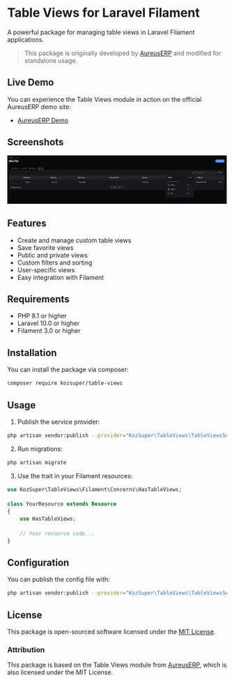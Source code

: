 # Table Views for Laravel Filament

A powerful package for managing table views in Laravel Filament applications.

> This package is originally developed by [AureusERP](https://github.com/aureuserp/aureuserp) and modified for standalone usage.

## Live Demo

You can experience the Table Views module in action on the official AureusERP demo site:

- [AureusERP Demo](https://demo.aureuserp.com/)

## Screenshots

![Mô tả ảnh](docs/images/demo.JPG)

## Features

- Create and manage custom table views
- Save favorite views
- Public and private views
- Custom filters and sorting
- User-specific views
- Easy integration with Filament

## Requirements

- PHP 8.1 or higher
- Laravel 10.0 or higher
- Filament 3.0 or higher

## Installation

You can install the package via composer:

```bash
composer require kozsuper/table-views
```

## Usage

1. Publish the service provider:

```bash
php artisan vendor:publish --provider="KozSuper\TableViews\TableViewsServiceProvider"
```

2. Run migrations:

```bash
php artisan migrate
```

3. Use the trait in your Filament resources:

```php
use KozSuper\TableViews\Filament\Concerns\HasTableViews;

class YourResource extends Resource
{
    use HasTableViews;
    
    // Your resource code...
}
```

## Configuration

You can publish the config file with:

```bash
php artisan vendor:publish --provider="KozSuper\TableViews\TableViewsServiceProvider" --tag="config"
```

## License

This package is open-sourced software licensed under the [MIT License](LICENSE.md).

### Attribution

This package is based on the Table Views module from [AureusERP](https://github.com/aureuserp/aureuserp), which is also licensed under the MIT License. 